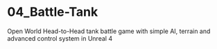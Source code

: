 # 04_Battle-Tank
Open World Head-to-Head tank battle game with simple AI, terrain and advanced control system in Unreal 4

